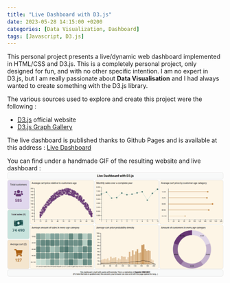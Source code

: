 ```yaml
---
title: "Live Dashboard with D3.js"
date: 2023-05-28 14:15:00 +0200
categories: [Data Visualization, Dashboard]
tags: [Javascript, D3.js]
---
```


This personal project presents a live/dynamic web dashboard implemented in HTML/CSS and D3.js. This is a completely personal project, only designed for fun, and with no other specific intention. I am no expert in D3.js, but I am really passionate about **Data Visualisation** and I had always wanted to create something with the D3.js library.

The various sources used to explore and create this project were the following :
- [D3.js](https://d3js.org/) official website
- [D3.js Graph Gallery](https://d3-graph-gallery.com/)

The live dashboard is published thanks to Github Pages and is available at this address :
[Live Dashboard](https://quentinvincenot.github.io/live-dashboard-d3js/)

You can find under a handmade GIF of the resulting website and live dashboard :
![Live Dashboard demo GIF](assets/2023-05-28-Live-dashboard-D3js/live-dashboard-d3js.gif)
